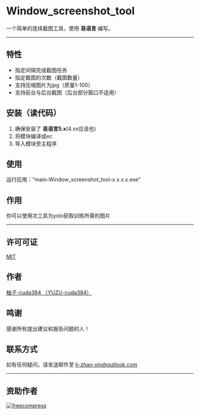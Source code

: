 # Window_screenshot_tool
一个简单的连续截图工具，使用 **易语言** 编写。

---

## 特性
- 指定间隔完成截图任务
- 指定截图的次数（截图数量）
- 支持压缩图片为jpg（质量1-100）
- 支持前台与后台截图（后台部分窗口不适用）

## 安装（读代码）
1. 确保安装了 **易语言5.x**(4.xx应该也)
2. 将模块编译成ec
3. 导入模块至主程序

## 使用
运行应用："main-Window_screenshot_tool-x.x.x.x.exe"

## 作用
你可以使用次工具为yolo获取训练所需的图片

---

## 许可可证
[MIT](https://github.com/YUZU-cuda384/Window_screenshot_tool/blob/main/LICENSE.txt)

## 作者
[柚子-cuda384 （YUZU-cuda384）](https://github.com/YUZU-cuda384)

## 鸣谢
感谢所有提出建议和报告问题的人！

## 联系方式
如有任何疑问，请发送邮件至 <li-zhao-xin@outlook.com>

---

## 资助作者
<a href="https://postimg.cc/bS2xGnyn" target="_blank"><img src="https://i.postimg.cc/bS2xGnyn/freecompress.jpg" alt="freecompress"/></a>